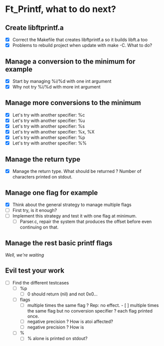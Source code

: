 # Ft_Printf, what to do next?


## Create libftprintf.a

- [X] Correct the Makefile that creates libftprintf.a so it builds libft.a too
- [X] Problems to rebuild project when update with make -C. What to do?

## Manage a conversion to the minimum for example

- [X] Start by managing %i/%d with one int argument
- [X] Why not try %i/%d with more int argument

## Manage more conversions to the minimum

- [X] Let's try with another specifier: %c
- [X] Let's try with another specifier: %u
- [x] Let's try with another specifier: %s
- [x] Let's try with another specifier: %x, %X
- [x] Let's try with another specifier: %p
- [x] Let's try with another specifier: %%

## Manage the return type

- [x] Manage the return type. What should be returned ? Number of characters 
printed on stdout.

## Manage one flag for example

- [x] Think about the general strategy to manage multiple flags
-	[ ] First try, is it enough?
- [ ] Implement this strategy and test it with one flag at minimum.
	- [ ] Parser.c, repair the system that produces the offset before even
	continuing on that.

## Manage the rest basic printf flags

*Well, we're waiting*

## Evil test your work

- [ ] Find the different testcases 
	- [ ] %p
		- [ ] 0 should return (nil) and not 0x0...
	- [ ] flags
		- [ ] multiple times the same flag ? Rep: no effect.
			  - [ ] multiple times the same flag but no conversion specifier ? 
			  each flag printed once.
		- [ ] negative precision ? How is atoi affected?
		- [ ] negative precision ? How is 
	- [ ] %
		- [ ] % alone is printed on stdout?